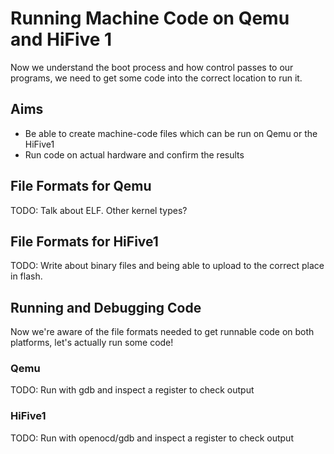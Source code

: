 # Running Machine Code on Qemu and HiFive 1

Now we understand the boot process and how control passes to our programs, we need to get some code into the correct location to run it.

## Aims

- Be able to create machine-code files which can be run on Qemu or the HiFive1
- Run code on actual hardware and confirm the results

## File Formats for Qemu

TODO: Talk about ELF. Other kernel types?

## File Formats for HiFive1

TODO: Write about binary files and being able to upload to the correct place in flash.

## Running and Debugging Code

Now we're aware of the file formats needed to get runnable code on both platforms, let's actually run some code!

### Qemu

TODO: Run with gdb and inspect a register to check output

### HiFive1

TODO: Run with openocd/gdb and inspect a register to check output